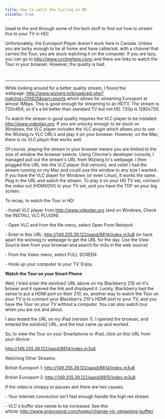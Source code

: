 ---title: How to watch the Cycling in HDvisible: true---<p style="text-align: left;">
  [read to the end through some of the tech stuff to find out how to stream this to your TV in HD]
</p>

<p style="text-align: left;">
  Unfortunately, the Eurosport Player doesn't work here in Canada. Unless you are lucky enough to be at home and have cable/sat. with a channel that carries the Tour, you are stuck watching it on the computer. If you are lazy, you can go to&nbsp;<a href="http://www.cyclingfans.com/">http://www.cyclingfans.com/</a>&nbsp;and there are links to watch the Tour in your browser. However, the quality is bad.
</p>

<p style="text-align: left;">
  &nbsp;
</p>

<hr id="system-readmore" />

<p style="text-align: left;">
  While looking around for a better quality stream, I found the webpage:&nbsp;<a href="http://www.wiziwig.tv/broadcast.php?matchid=210625&part=sports">http://www.wiziwig.tv/broadcast.php?matchid=210625&part=sports</a>&nbsp;which allows for streaming Eurosport at almost 1Mbps. This is good enough for streaming to an HDTV. The stream is 720x404, so it's a bit better than standard TV but not HD. 720p is 1280x720.
</p>

<p style="text-align: left;">
  To watch the stream in good quality requires the VLC player to be installed: <a href="http://www.videolan.org" style="text-align: left;">http://www.videolan.org</a>. If you are unlucky enough to be stuck on Windows, the VLC player includes the VLC plugin which allows you to use the Wiziwig.tv VLC URL's and play it on your browser. However, on the Mac, there is no VLC playin that works well.
</p>

<p style="text-align: left;">
  Of course, playing the stream in your browser means you are limited to the size of window the browser selects. Using Chrome's developer console, I managed pull out the stream's URL from Wiziwig.tv's webpage. I then plugged this URL into the VLC player (full version), and voila! I had the stream running on my Mac and could size the window to any size I wanted. If you have the VLC player for Windows (or even Linux), it works the same. Plug in the URL and watch the stream. To play it on your HD TV set, connect the video out (HDMI/DVI) to your TV set, and you have the TDF on your big screen.
</p>

<p style="text-align: left;">
  To recap, to watch the Tour in HD:
</p>

<p style="text-align: left;">
  - Install VLC player from <a href="http://www.videolan.org">http://www.videolan.org</a>&nbsp;(and on Windows, Check the INSTALL VLC PLUGIN).
</p>

<p style="text-align: left;">
  - Open VLC and from the file menu, select Open From Network
</p>

<p style="text-align: left;">
  - Enter in this URL:&nbsp;<a href="http://149.255.39.122/aasd/8814/index.m3u8">http://149.255.39.122/aasd/8814/index.m3u8</a>&nbsp;(or hack apart the wiziwag.tv webpage to get the URL for the day. Use the View Source item from your browser and search for m3u in the web source)
</p>

<p style="text-align: left;">
  - From the Video menu, select FULL SCREEN.
</p>

<p style="text-align: left;">
  - Hook up your computer to your TV. Enjoy.
</p>

<p style="text-align: left;">
  <strong>Watch the Tour on your Smart Phone</strong>
</p>

<p style="text-align: left;">
  Well, I tried enter the esiolive2 URL above on my Blackberry Z10 on it's brower and it opened the link and displayed it. Luckly, Blackberry had the sense to put a HDMI port on their Z10, so, another way to watch the Tour on your TV is to connect your Blackberry Z10's HDMI port to your TV, and you have the Tour on your TV without a computer. You can also watch tour when you are out and about.&nbsp;
</p>

<p style="text-align: left;">
  I also tested the URL on my iPad (version 1). I opened the browser, and entered the esiolive2 URL, and the tour came up and worked.
</p>

<p style="text-align: left;">
  So, to view the Tour on your Smartphone or iPad, click on this URL from your device:
</p>

<p style="text-align: left;">
  <a href="http://esioslive2-i.akamaihd.net/hls/live/200728/AL_ESP1_UK_ENG/playlist_1800.m3u8" style="text-align: left;"></a><a href="http://149.255.39.122/aasd/8814/index.m3u8">http://149.255.39.122/aasd/8814/index.m3u8</a>
</p>

<p style="text-align: left;">
  Watching Other Streams:
</p>

<p style="text-align: left;">
  British Eurosport 1:&nbsp;<a href="http://149.255.39.122/aasd/8814/index.m3u8">http://149.255.39.122/aasd/8814/index.m3u8</a>
</p>

<p style="text-align: left;">
  British Eurosport 2:&nbsp;<a href="http://149.255.39.122/aasd/8815/index.m3u8">http://149.255.39.122/aasd/8815/index.m3u8</a>
</p>

<p style="text-align: left;">
  If the video is choppy or pauses alot there are two causes:
</p>

<p style="text-align: left;">
  - Your Internet connection isn't fast enough handle the high res stream&nbsp;
</p>

<p style="text-align: left;">
  - VLC's buffer size needs to be increased. See this article:&nbsp;<a href="http://www.groovypost.com/howto/change-vlc-streaming-buffer/">http://www.groovypost.com/howto/change-vlc-streaming-buffer/</a>
</p>

<p style="text-align: left;">
  &nbsp;
</p>